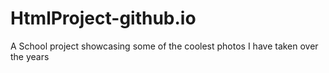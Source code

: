# HtmlProject-github.io
A School project showcasing some of the coolest photos I have taken over the years

